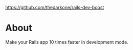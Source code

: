 https://github.com/thedarkone/rails-dev-boost

# About

Make your Rails app 10 times faster in development mode.
